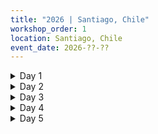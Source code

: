 ```yaml
---
title: "2026 | Santiago, Chile"
workshop_order: 1
location: Santiago, Chile
event_date: 2026-??-??
---
```


<details class="collapsible-md">
  <summary>Day 1</summary>
  <div class="collapsible-inner" markdown="1">

| Time | Activity | Speaker |
|------|----------|---------|
| **08:30-09:00** | • Registration | |
| **09:00-10:00** | • Welcome remarks<br>• Participants' introductions<br>• Objectives of the training<br>• Group photo | *US CDC - Davis\|Dugan?*<br>*All participants*<br>*US CDC*<br>*All participants* |
| **10:00-10:30** | **Tea/coffee break** | |
| **10:30-12:30** | **Lecture #1:** VSDB overview | *Davis\|Kondor, US CDC* |
| **12:30-13:30** | **Lunch break** | |
| **13:30-14:30** | Computer basics<br>• OS (linux v mac v windows)<br>• Overview of scripting languages<br>• Ssh (working on servers/remotes)<br>• Parallelization (multiple cpus / multiple nodes) --threads | *US CDC* |
| **14:30-15:00** | **Tea/coffee break** | |
| **15:00-15:30** | Computer basics<br>• Ssh (working on servers/remotes)<br>• Parallelization (multiple cpus / multiple nodes) --threads | *US CDC* |
| **15:30-16:30** | Computer setup (WSL) | *US CDC* |
| **16:30-16:45** | Wrap-up | |

  </div>
</details>

<details class="collapsible-md">
  <summary>Day 2</summary>
  <div class="collapsible-inner" markdown="1">

| Time | Activity | Speaker |
|------|----------|---------|
| **09:00-10:00** | **Identify individual needs**<br>• **Discuss each participants surveillance network**<br>• **Discuss questions that can be answered with genomic data** | *US CDC* |
| **10:00-10:15** | **Tea/coffee break** | |
| **10:15-11:30** | **Intro to Command Line Interface (CLI)**<br>• **Practical using shell commands to download spreadsheet of sample metadata and manipulate/summarize.**<br>• **Cd, ls, mkdir, curl, head, tail, sed, grep, piping, regex...** | *US CDC* |
| **11:30-12:00** | **NGS filetypes presentation** | *US CDC* |
| **12:00-13:00** | **Lunch break** | |
| **13:00-14:30** | Fastq manipulation<br>• Download test data<br>• Tar and gzip compression<br>• Rename files using samplesheet<br>• Summary stats with samtools<br>• Trimming?<br>• Demux? | *US CDC* |
| **14:30-15:00** | **Tea/coffee break** | |
| **15:00-15:15** | Containers and registries<br>• Docker<br>• podman | |
| **15:15-16:30** | MIRA review and run test data | *US CDC* |
| **16:30-16:45** | Q&A | |

  </div>
</details>

<details class="collapsible-md">
  <summary>Day 3</summary>
  <div class="collapsible-inner" markdown="1">

| Time | Activity | Speaker |
|------|----------|---------|
| **08:30-9:00** | **Daily Overview** | *US CDC* |
| **9:00-9:30** | **Fasta manipulation with bash**<br>• **Prepare seqsender fasta and metadata files** | |
| **9:30-10:30** | **Seqsender practical** | |
| **10:30-11:00** | **Tea/coffee break** | |
| **11:00-11:30** | **Blast**<br>• NCBI<br>• GISAID<br>• Build your own | |
| **11:30-12:00** | **Lecture – sequence alignment algorithms**<br>• **Global vs. local** | |
| **12:00-13:00** | **Lunch break** | |
| **13:00-16:30** | Identifying genetic markers<br>• Glycosylation<br>• NAI<br>• Mammalian adaptation<br>• Limitations | |
| **16:30-16:45** | Q&A | |

  </div>
</details>

<details class="collapsible-md">
  <summary>Day 4</summary>
  <div class="collapsible-inner" markdown="1">

| Time | Activity | Speaker |
|------|----------|---------|
| **08:30-10:00** | Phylogenetics day! | |
| **10:00-10:30** | **Tea/coffee break** | |
| **10:30-12:00** | • Quality Management Systems for Bioinformatics | |
| **12:00-13:00** | **Lunch break** | |
| **13:00-16:00** | • | |
| **16:00-16:30** | Q&A | |

  </div>
</details>

<details class="collapsible-md">
  <summary>Day 5</summary>
  <div class="collapsible-inner" markdown="1">

| Time | Activity | Speaker |
|------|----------|---------|
| **08:30-10:00** | Troubleshooting Lab<br>• Low Ct<br>• Poor PCR<br>• Index swapping<br>• Contamination vs. Co-infection<br>• Controls | *US CDC* |
| **10:00-10:30** | **Tea/coffee break** | |
| **10:30-12:00** | **Troubleshooting Bioinformatics**<br>• **Shell environment**<br>• **Invisible characters & encoding**<br>  • **Dos2unix**<br>• **Linux permissions**<br>• **Sequence quality**<br>  • **Reference filling**<br>  • **LAIV**<br>  • **Missing sequence** | *US CDC* |
| **12:00-13:00** | **Lunch break** | |
| **13:00-13:30** | **Workflow pipelines**<br>• **Snakemake**<br>• **Nextflow**<br>• **WDL** | *US CDC* |
| **13:30-15:00** | **Databases**<br>• **Defining requirements**<br>  • **Authentication**<br>  • **Concurrency**<br>  • **Backups**<br>  • **Physical access**<br>  • **Data model**<br>  • **Reporting/analytics**<br>• **SQL practical** | *US CDC* |
| **15:00-15:30** | **3d modeling, metagenomics, AI, bioinformatics outlook discussion** | |
| **15:00-15:30** | Closing remarks, Certificates of Completion, Tea/coffee | *US CDC* |

  </div>
</details>
